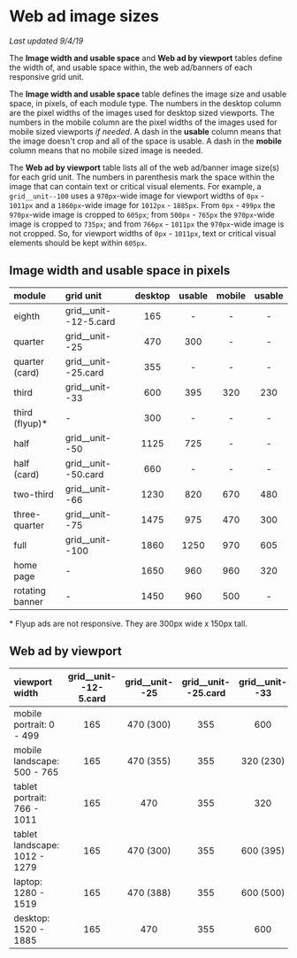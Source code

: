 # Web ad image sizes
_Last updated 9/4/19_

The __Image width and usable space__ and __Web ad by viewport__ tables define the width of, and usable space within, the web ad/banners of each responsive grid unit.

The __Image width and usable space__ table defines the image size and usable space, in pixels, of each module type. The numbers in the desktop column are the pixel widths of the images used for desktop sized viewports. The numbers in the mobile column are the pixel widths of the images used for mobile sized viewports _if needed_. A dash in the __usable__ column means that the image doesn't crop and all of the space is usable. A dash in the __mobile__ column means that no mobile sized image is needed.

The __Web ad by viewport__ table lists all of the web ad/banner image size(s) for each grid unit. The numbers in parenthesis mark the space within the image that can contain text or critical visual elements. For example, a `grid__unit--100` uses a `970px`-wide image for viewport widths of `0px` - `1011px` and a `1860px`-wide image for `1012px` - `1885px`. From `0px` - `499px` the `970px`-wide image is cropped to `605px`; from `500px` - `765px` the `970px`-wide image is cropped to `735px`; and from `766px` - `1011px` the `970px`-wide image is not cropped. So, for viewport widths of `0px` - `1011px`, text or critical visual elements should be kept within `605px`.

## Image width and usable space in pixels
| module				| grid unit 			| desktop 	| usable	| mobile	| usable	|
| :---					| :---					| :---:		| :---:		| :---:		| :---:		|
| eighth				| grid__unit--12-5.card	| 165		| -			| -			| -			|
| quarter				| grid__unit--25		| 470		| 300		| - 		| - 		|
| quarter (card)		| grid__unit--25.card	| 355		| - 		| -			| -			|
| third					| grid__unit--33		| 600		| 395		| 320		| 230		|
| third	(flyup)*		| -						| 300		| -			| -			| -			|
| half					| grid__unit--50		| 1125		| 725		| -			| -			|
| half (card)			| grid__unit--50.card	| 660		| - 		| -			| -			|
| two-third				| grid__unit--66		| 1230		| 820		| 670		| 480		|
| three-quarter			| grid__unit--75		| 1475		| 975		| 470		| 300		|
| full					| grid__unit--100		| 1860		| 1250		| 970		| 605		|
| home page				| -						| 1650		| 960		| 960		| 320		|
| rotating banner		| -						| 1450		| 960		| 500		| -			|

\* Flyup ads are not responsive.  They are 300px wide x 150px tall.

## Web ad by viewport
| viewport width 					| grid__unit--12-5.card	| grid__unit--25 	| grid__unit--25.card	| grid__unit--33	| grid__unit--50	| grid__unit--50.card	| grid__unit--66	| grid__unit--75	| grid__unit--100	|
| :---								| :---:					| :---:				| :---:					| :---:				| :---:				| :---:					| :---:				| :---:				| :---:				|
| mobile portrait: 0 - 499			| 165 					| 470 (300)			| 355 					| 600				| 1125 (725)		| 660					| 670				| 470 (300)			| 970 (605)			|
| mobile landscape: 500 - 765		| 165 					| 470 (355)			| 355 					| 320 (230)			| 1125 (725)		| 660					| 670 (480)			| 470 (355)			| 970 (735)			|
| tablet portrait: 766 - 1011		| 165 					| 470				| 355 					| 320 				| 1125				| 660					| 670				| 470				| 970				|
| tablet landscape: 1012 - 1279		| 165 					| 470 (300)			| 355 					| 600 (395)			| 1125 (750)		| 660					| 1230 (820)		| 1230 (975)		| 1860 (1250)		|
| laptop: 1280 - 1519				| 165 					| 470 (388)			| 355 					| 600 (500)			| 1125 (945)		| 660					| 1230 (1030)		| 1230 (1225)		| 1860 (1560)		|
| desktop: 1520 - 1885				| 165 					| 470				| 355 					| 600 				| 1125				| 660					| 1230				| 1230				| 1860				|

<!-- ## Usable space - ICC
| grid unit 					| 1 icc (left/right align)	| 2 icc (left/right align)	| 3 icc (left/right align)	| 1 icc (center align)	| 2 icc (center align)	| 3 icc (center align)	|
| :---							| :---:						| :---:						| :---:						| :---:					| :---:					| :---:					|
| grid__unit--25				| 							| -							| -							| 						| -						| -						|
| grid__unit--25.card			| 0							| -							| -							| -						| -						| -						|
| grid__unit--33				| 							| -							| -							| 						| -						| -						|
| grid__unit--33 - mobile		| 							| -							| -							| 						| -						| -						|
| grid__unit--50				| 							| 							| -							| 						| 						| -						|
| grid__unit--50.card			| 							| -							| -							| 						| -						| -						|
| grid__unit--66				| n/a						| n/a						| n/a						| n/a					| n/a					| n/a					|
| grid__unit--100				| 1265						| 680						| 680						| 1280					| 700					| 700					|
| grid__unit--100 - mobile		| 							| 							| 							| 						| 						| 						| -->